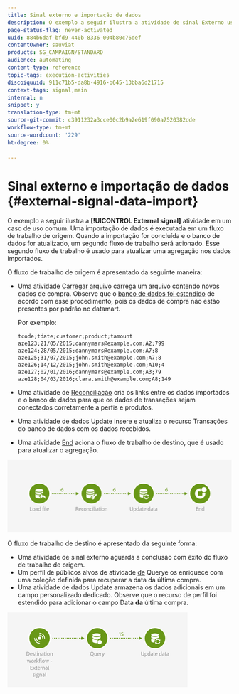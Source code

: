 ```yaml
---
title: Sinal externo e importação de dados
description: O exemplo a seguir ilustra a atividade de sinal Externo usada com a importação de dados.
page-status-flag: never-activated
uuid: 884b6daf-bfd9-440b-8336-004b80c76def
contentOwner: sauviat
products: SG_CAMPAIGN/STANDARD
audience: automating
content-type: reference
topic-tags: execution-activities
discoiquuid: 911c71b5-da8b-4916-b645-13bba6d21715
context-tags: signal,main
internal: n
snippet: y
translation-type: tm+mt
source-git-commit: c3911232a3cce00c2b9a2e619f090a7520382dde
workflow-type: tm+mt
source-wordcount: '229'
ht-degree: 0%

---
```



# Sinal externo e importação de dados {#external-signal-data-import}

O exemplo a seguir ilustra a **[!UICONTROL External signal]** atividade em um caso de uso comum. Uma importação de dados é executada em um fluxo de trabalho de origem. Quando a importação for concluída e o banco de dados for atualizado, um segundo fluxo de trabalho será acionado. Esse segundo fluxo de trabalho é usado para atualizar uma agregação nos dados importados.

O fluxo de trabalho de origem é apresentado da seguinte maneira:

* Uma atividade [Carregar arquivo](../../automating/using/load-file.md) carrega um arquivo contendo novos dados de compra. Observe que o [banco de dados foi estendido](../../developing/using/data-model-concepts.md) de acordo com esse procedimento, pois os dados de compra não estão presentes por padrão no datamart.

   Por exemplo:

   ```
   tcode;tdate;customer;product;tamount
   aze123;21/05/2015;dannymars@example.com;A2;799
   aze124;28/05/2015;dannymars@example.com;A7;8
   aze125;31/07/2015;john.smith@example.com;A7;8
   aze126;14/12/2015;john.smith@example.com;A10;4
   aze127;02/01/2016;dannymars@example.com;A3;79
   aze128;04/03/2016;clara.smith@example.com;A8;149
   ```

* Uma atividade de [Reconciliação](../../automating/using/reconciliation.md) cria os links entre os dados importados e o banco de dados para que os dados de transações sejam conectados corretamente a perfis e produtos.
* Uma atividade de dados [](../../automating/using/update-data.md) Update insere e atualiza o recurso Transações do banco de dados com os dados recebidos.
* Uma atividade [End](../../automating/using/start-and-end.md) aciona o fluxo de trabalho de destino, que é usado para atualizar o agregação.

![](assets/signal_example_source1.png)

O fluxo de trabalho de destino é apresentado da seguinte forma:

* Uma atividade de sinal [](../../automating/using/external-signal.md) externo aguarda a conclusão com êxito do fluxo de trabalho de origem.
* Um perfil de públicos alvos de atividade [de](../../automating/using/query.md#enriching-data) Querye os enriquece com uma coleção definida para recuperar a data da última compra.
* Uma atividade de dados [](../../automating/using/update-data.md) Update armazena os dados adicionais em um campo personalizado dedicado. Observe que o recurso de perfil foi estendido para adicionar o campo Data **da** última compra.

![](assets/signal_example_source2.png)
